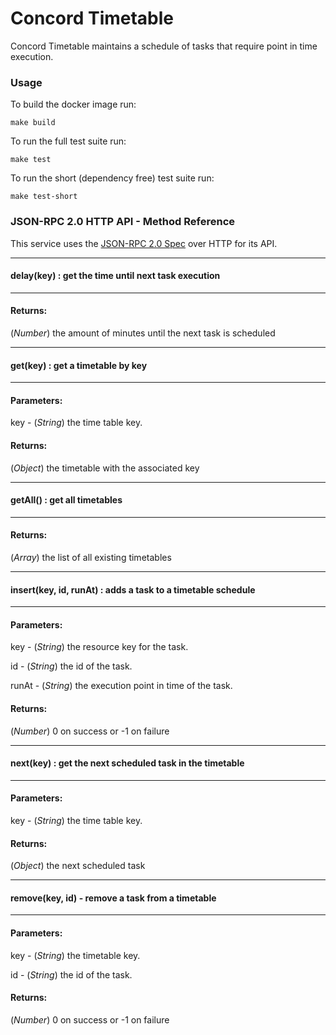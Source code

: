 # Concord Timetable

Concord Timetable maintains a schedule of tasks that require point in time execution.

### Usage
To build the docker image run:

`make build`

To run the full test suite run:

`make test`

To run the short (dependency free) test suite run:

`make test-short`

### JSON-RPC 2.0 HTTP API - Method Reference

This service uses the [JSON-RPC 2.0 Spec](http://www.jsonrpc.org/specification) over HTTP for its API.

---
#### delay(key) : get the time until next task execution
---

#### Returns:
(*Number*) the amount of minutes until the next task is scheduled

---
#### get(key) : get a timetable by key
---

#### Parameters:

key - (*String*) the time table key.

#### Returns:
(*Object*) the timetable with the associated key

---
#### getAll() : get all timetables
---

#### Returns:
(*Array*) the list of all existing timetables

---
#### insert(key, id, runAt) : adds a task to a timetable schedule
---

#### Parameters:

key - (*String*) the resource key for the task.

id - (*String*) the id of the task.

runAt - (*String*) the execution point in time of the task.

#### Returns:
(*Number*) 0 on success or -1 on failure

---
#### next(key) : get the next scheduled task in the timetable
---

#### Parameters:

key - (*String*) the time table key.

#### Returns:
(*Object*) the next scheduled task

---
#### remove(key, id) - remove a task from a timetable
---

#### Parameters:

key - (*String*) the timetable key.

id - (*String*) the id of the task.

#### Returns:
(*Number*) 0 on success or -1 on failure

